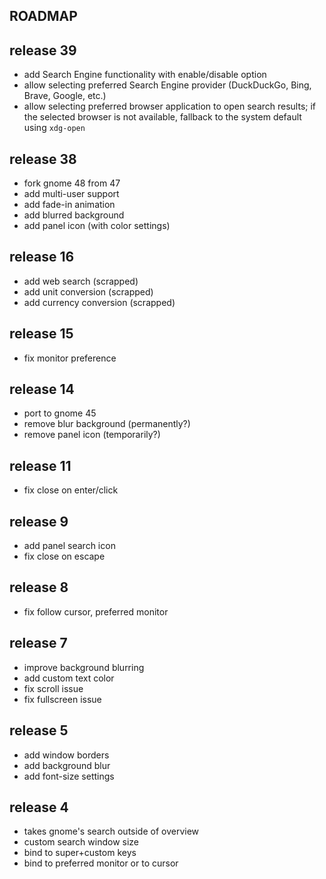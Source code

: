 ## ROADMAP

## release 39

* add Search Engine functionality with enable/disable option
* allow selecting preferred Search Engine provider (DuckDuckGo, Bing, Brave, Google, etc.)
* allow selecting preferred browser application to open search results; if the selected browser is not available, fallback to the system default using `xdg-open`

## release 38

* fork gnome 48 from 47
* add multi-user support
* add fade-in animation
* add blurred background
* add panel icon (with color settings)

## release 16

* add web search (scrapped)
* add unit conversion (scrapped)
* add currency conversion (scrapped)

## release 15

* fix monitor preference

## release 14

* port to gnome 45
* remove blur background (permanently?)
* remove panel icon (temporarily?)

## release 11

* fix close on enter/click

## release 9

* add panel search icon
* fix close on escape

## release 8

* fix follow cursor, preferred monitor

## release 7

* improve background blurring
* add custom text color
* fix scroll issue
* fix fullscreen issue

## release 5

* add window borders
* add background blur
* add font-size settings

## release 4

* takes gnome's search outside of overview
* custom search window size
* bind to super+custom keys
* bind to preferred monitor or to cursor
